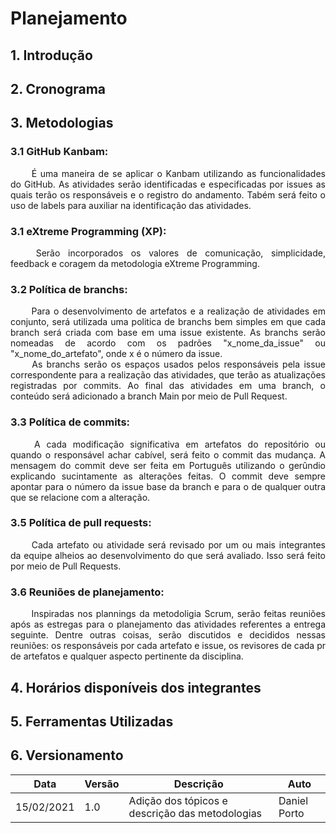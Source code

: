 # Planejamento
			
## 1. Introdução
			
## 2. Cronograma			

## 3. Metodologias

### 3.1 GitHub Kanbam:
<p align="justify"> &emsp;&emsp; É uma maneira de se aplicar o Kanbam utilizando as funcionalidades do GitHub. As atividades serão identificadas e especificadas por issues as quais terão os responsáveis e o registro do andamento. Tabém será feito o uso de labels para auxiliar na identificação das atividades.</p>

### 3.1 eXtreme Programming (XP):
<p align="justify"> &emsp;&emsp; Serão incorporados os valores de comunicação, simplicidade, feedback e coragem da metodologia eXtreme Programming.</p>

### 3.2 Política de branchs:
<p align="justify"> &emsp;&emsp; Para o desenvolvimento de artefatos e a realização de atividades em conjunto, será utilizada uma politica de branchs bem simples em que cada branch será criada com base em uma issue existente. As branchs serão nomeadas de acordo com os padrões "x_nome_da_issue" ou "x_nome_do_artefato", onde x é o número da issue.<br>
&emsp;&emsp; As branchs serão os espaços usados pelos responsáveis pela issue correspondente para a realização das atividades, que terão as atualizações registradas por commits. Ao final das atividades em uma branch, o conteúdo será adicionado a branch Main por meio de Pull Request.
</p>

### 3.3 Política de commits:
<p align="justify"> &emsp;&emsp; A cada modificação significativa em artefatos do repositório ou quando o responsável achar cabível, será feito o commit das mudança. A mensagem do commit deve ser feita em Português utilizando o gerûndio explicando sucintamente as alterações feitas. O commit deve sempre apontar para o número da issue base da branch e para o de qualquer outra que se relacione com a alteração.</p>

### 3.5 Política de pull requests:
<p align="justify"> &emsp;&emsp; Cada artefato ou atividade será revisado por um ou mais integrantes da equipe alheios ao desenvolvimento do que será avaliado. Isso será feito por meio de Pull Requests.</p>

### 3.6 Reuniões de planejamento:
<p align="justify"> &emsp;&emsp; Inspiradas nos plannings da metodoligia Scrum, serão feitas reuniões após as estregas para o planejamento das atividades referentes a entrega seguinte. Dentre outras coisas, serão discutidos e decididos nessas reuniões: os responsáveis por cada artefato e issue, os revisores de cada pr de artefatos e qualquer aspecto pertinente da disciplina.</p>

## 4. Horários disponíveis dos integrantes

## 5. Ferramentas Utilizadas

## 6. Versionamento
			
|Data|Versão|Descrição|Auto|			
|----|------|---------|----|			
|15/02/2021| 1.0| Adição dos tópicos e descrição das metodologias | Daniel Porto |
